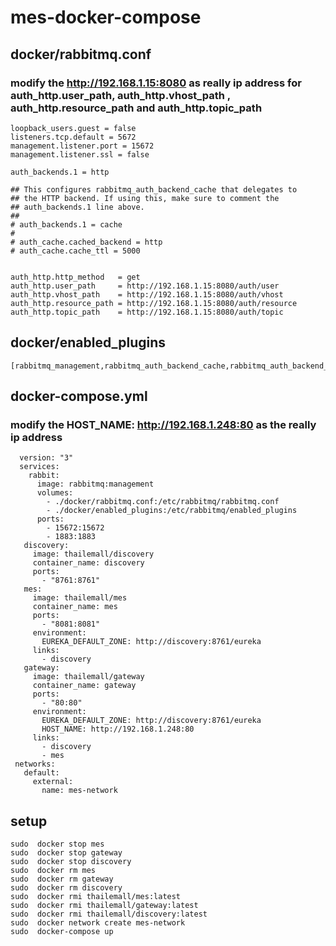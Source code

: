 # mes-docker-compose
##  docker/rabbitmq.conf
###  modify the http://192.168.1.15:8080 as really ip address for   auth_http.user_path, auth_http.vhost_path , auth_http.resource_path and  auth_http.topic_path

    loopback_users.guest = false
    listeners.tcp.default = 5672
    management.listener.port = 15672
    management.listener.ssl = false

    auth_backends.1 = http

    ## This configures rabbitmq_auth_backend_cache that delegates to
    ## the HTTP backend. If using this, make sure to comment the
    ## auth_backends.1 line above.
    ##
    # auth_backends.1 = cache
    #
    # auth_cache.cached_backend = http
    # auth_cache.cache_ttl = 5000


    auth_http.http_method   = get
    auth_http.user_path     = http://192.168.1.15:8080/auth/user
    auth_http.vhost_path    = http://192.168.1.15:8080/auth/vhost
    auth_http.resource_path = http://192.168.1.15:8080/auth/resource
    auth_http.topic_path    = http://192.168.1.15:8080/auth/topic
##  docker/enabled_plugins   
    [rabbitmq_management,rabbitmq_auth_backend_cache,rabbitmq_auth_backend_http,rabbitmq_mqtt].
##  docker-compose.yml
### modify the  HOST_NAME: http://192.168.1.248:80 as the really ip address

      version: "3"
      services:
        rabbit:
          image: rabbitmq:management
          volumes: 
            - ./docker/rabbitmq.conf:/etc/rabbitmq/rabbitmq.conf
            - ./docker/enabled_plugins:/etc/rabbitmq/enabled_plugins
          ports:
            - 15672:15672
            - 1883:1883
       discovery:
         image: thailemall/discovery
         container_name: discovery
         ports:
           - "8761:8761"
       mes:
         image: thailemall/mes
         container_name: mes
         ports:
           - "8081:8081"
         environment:
           EUREKA_DEFAULT_ZONE: http://discovery:8761/eureka
         links:
           - discovery
       gateway:
         image: thailemall/gateway
         container_name: gateway
         ports:
           - "80:80"
         environment:
           EUREKA_DEFAULT_ZONE: http://discovery:8761/eureka
           HOST_NAME: http://192.168.1.248:80
         links:
           - discovery
           - mes
     networks:
       default:
         external:
           name: mes-network
## setup
  
    sudo  docker stop mes
    sudo  docker stop gateway
    sudo  docker stop discovery
    sudo  docker rm mes
    sudo  docker rm gateway
    sudo  docker rm discovery
    sudo  docker rmi thailemall/mes:latest
    sudo  docker rmi thailemall/gateway:latest
    sudo  docker rmi thailemall/discovery:latest
    sudo  docker network create mes-network
    sudo  docker-compose up
